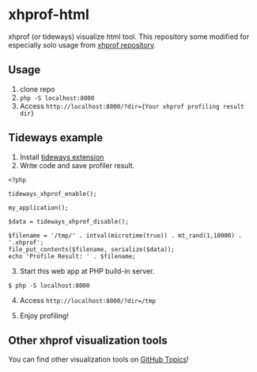 # xhprof-html

xhprof (or tideways) visualize html tool.
This repository some modified for especially solo usage from [xhprof repository](https://github.com/phacility/xhprof). 


## Usage

1. clone repo
2. `php -S localhost:8000`
3. Access `http://localhost:8000/?dir={Your xhprof profiling result dir}`


## Tideways example

1. Install [tideways extension](https://github.com/tideways/php-xhprof-extension)
2. Write code and save profiler result.

```
<?php

tideways_xhprof_enable();

my_application();

$data = tideways_xhprof_disable();

$filename = '/tmp/' . intval(microtime(true)) . mt_rand(1,10000) . '.xhprof';
file_put_contents($filename, serialize($data));
echo 'Profile Result: ' . $filename;
```

3. Start this web app at PHP build-in server.

```
$ php -S localhost:8000
```

4. Access `http://localhost:8000/?dir=/tmp`

5. Enjoy profiling!


## Other xhprof visualization tools

You can find other visualization tools on [GitHub Topics](https://github.com/topics/xhprof?o=desc&s=stars)!
